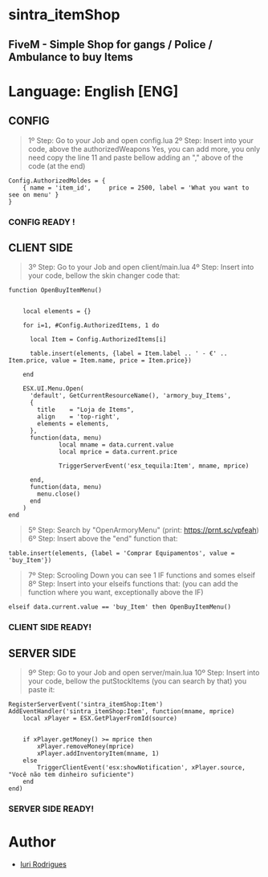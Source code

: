 # sintra_itemShop #
## FiveM - Simple Shop for gangs / Police / Ambulance to buy Items ##


# Language: English [ENG] #

## CONFIG ##
> 1º Step: Go to your Job and open config.lua 
> 2º Step: Insert into your code, above the authorizedWeapons 
Yes, you can add more, you only need copy the line 11 and paste bellow adding an "," above of the code (at the end)

```
Config.AuthorizedMoldes = {
	{ name = 'item_id',     price = 2500, label = 'What you want to see on menu' }
}
```

###   CONFIG READY !   ###


## CLIENT SIDE ##
> 3º Step: Go to your Job and open client/main.lua 
> 4º Step: Insert into your code, bellow the skin changer code that:

```
function OpenBuyItemMenu()


    local elements = {}

    for i=1, #Config.AuthorizedItems, 1 do

      local Item = Config.AuthorizedItems[i]

      table.insert(elements, {label = Item.label .. ' - €' .. Item.price, value = Item.name, price = Item.price})

    end

    ESX.UI.Menu.Open(
      'default', GetCurrentResourceName(), 'armory_buy_Items',
      {
        title    = "Loja de Items",
        align    = 'top-right',
        elements = elements,
      },
      function(data, menu)
			  local mname = data.current.value
			  local mprice = data.current.price

              TriggerServerEvent('esx_tequila:Item', mname, mprice)

      end,
      function(data, menu)
        menu.close()
      end
    )
end
```

> 5º Step: Search by "OpenArmoryMenu" (print: https://prnt.sc/vpfeah)
> 6º Step: Insert above the "end" function that:

```
table.insert(elements, {label = 'Comprar Equipamentos', value = 'buy_Item'})
```

> 7º Step: Scrooling Down you can see 1 IF functions and somes elseif
> 8º Step: Insert into your elseifs functions that: (you can add the function where you want, exceptionally above the IF)

`elseif data.current.value == 'buy_Item' then
	OpenBuyItemMenu()`

### CLIENT SIDE READY! ###


## SERVER SIDE ##
> 9º Step: Go to your Job and open server/main.lua 
> 10º Step: Insert into your code, bellow the putStockItems (you can search by that) you paste it:
```
RegisterServerEvent('sintra_itemShop:Item')
AddEventHandler('sintra_itemShop:Item', function(mname, mprice)
	local xPlayer = ESX.GetPlayerFromId(source)


	if xPlayer.getMoney() >= mprice then
		xPlayer.removeMoney(mprice)
		xPlayer.addInventoryItem(mname, 1)
	else
		TriggerClientEvent('esx:showNotification', xPlayer.source, "Você não tem dinheiro suficiente")	
	end
end)
```

### SERVER SIDE READY! ###


# Author #
- [Iuri Rodrigues](discord.gg/PgEe8Yg)
